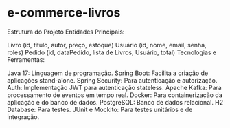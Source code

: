 # e-commerce-livros
Estrutura do Projeto
Entidades Principais:

Livro (id, título, autor, preço, estoque)
Usuário (id, nome, email, senha, roles)
Pedido (id, dataPedido, lista de Livros, Usuário, total)
Tecnologias e Ferramentas:

Java 17: Linguagem de programação.
Spring Boot: Facilita a criação de aplicações stand-alone.
Spring Security: Para autenticação e autorização.
Auth: Implementação JWT para autenticação stateless.
Apache Kafka: Para processamento de eventos em tempo real.
Docker: Para containerização da aplicação e do banco de dados.
PostgreSQL: Banco de dados relacional.
H2 Database: Para testes.
JUnit e Mockito: Para testes unitários e de integração.

